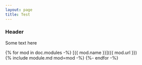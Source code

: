 ```yaml
---
layout: page
title: Test
---
```

### Header

Some text here

{% for mod in doc.modules -%}
[{{ mod.name }}]({{ mod.url }})  
{% include module.md mod=mod -%}
{%- endfor -%}
